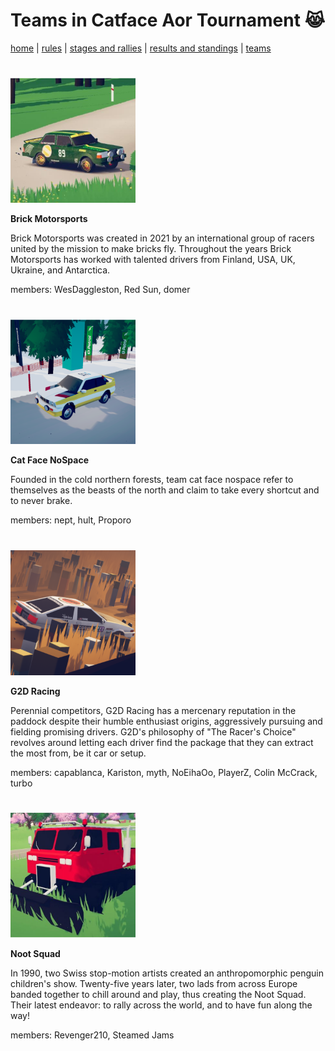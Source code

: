 # Teams in Catface Aor Tournament 😹

[home](index.md) | [rules](rules.md) | [stages and rallies](s1.md) | [results and standings](results.md) | [teams](teams.md)

#

<img src="https://raw.githubusercontent.com/xlsrln/cat/main/images/teams/brick.png" alt="drawing" style="height:200px"/>

**Brick Motorsports**

Brick Motorsports was created in 2021 by an international group of racers united by the mission to make bricks fly.  Throughout the years Brick Motorsports has worked with talented drivers from Finland, USA, UK, Ukraine, and Antarctica.

members: WesDaggleston, Red Sun, domer

#

<img src="https://raw.githubusercontent.com/xlsrln/cat/main/images/teams/catface.png" alt="drawing" style="height:200px"/>

**Cat Face NoSpace**

Founded in the cold northern forests, team cat face nospace refer to themselves as the beasts of the north and claim to take every shortcut and to never brake.

members: nept, hult, Proporo

#

<img src="https://raw.githubusercontent.com/xlsrln/cat/main/images/teams/g2d.png" alt="drawing" style="height:200px"/>

**G2D Racing**

Perennial competitors, G2D Racing has a mercenary reputation in the paddock despite their humble enthusiast origins, aggressively pursuing and fielding promising drivers. G2D's philosophy of "The Racer's Choice" revolves around letting each driver find the package that they can extract the most from, be it car or setup.


members: capablanca, Kariston, myth, NoEihaOo, PlayerZ, Colin McCrack, turbo

#

<img src="https://raw.githubusercontent.com/xlsrln/cat/main/images/teams/noot.png" alt="drawing" style="height:200px"/>

**Noot Squad**

In 1990, two Swiss stop-motion artists created an anthropomorphic penguin children's show. Twenty-five years later, two lads from across Europe banded together to chill around and play, thus creating the Noot Squad. Their latest endeavor: to rally across the world, and to have fun along the way!

members: Revenger210, Steamed Jams

